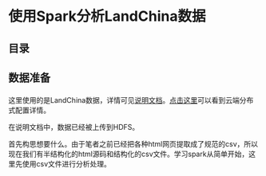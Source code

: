 # 使用Spark分析LandChina数据

## 目录 




## <p id=1>数据准备 

这里使用的是LandChina数据，详情可见[说明文档](../Documentations/private_datas.md)。[点击这里](../Documentations/Hadoop_distribute.md)可以看到云端分布式配置详情。   

在说明文档中，数据已经被上传到HDFS。

首先构思想要什么。由于笔者之前已经把各种html网页提取成了规范的csv，所以现在我们有半结构化的html源码和结构化的csv文件。学习spark从简单开始，这里先使用csv文件进行分析处理。



